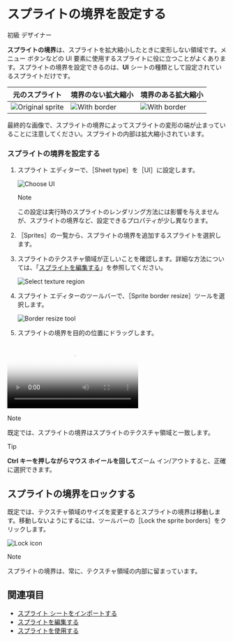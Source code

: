 # スプライトの境界を設定する

<span class="label label-doc-level">初級</span>
<span class="label label-doc-audience">デザイナー</span>

**スプライトの境界**は、スプライトを拡大縮小したときに変形しない領域です。メニュー ボタンなどの UI 要素に使用するスプライトに役に立つことがよくあります。スプライトの境界を設定できるのは、**UI** シートの種類として設定されているスプライトだけです。

| 元のスプライト | 境界のない拡大縮小  | 境界のある拡大縮小  |
|----------|---|---|
|   ![Original sprite](media/original-sprite.png)       |![With border](media/sprite-stretched-no-border.png)   | ![With border](media/sprite-stretched-with-border.png)  |

最終的な画像で、スプライトの境界によってスプライトの変形の端が止まっていることに注意してください。スプライトの内部は拡大縮小されています。

### スプライトの境界を設定する

1. スプライト エディターで、［Sheet type］を［UI］に設定します。

    ![Choose UI](media/select-type-UI.png)

    >[!NOTE]
    >この設定は実行時のスプライトのレンダリング方法には影響を与えませんが、スプライトの境界など、設定できるプロパティが少し異なります。

2. ［Sprites］の一覧から、スプライトの境界を追加するスプライトを選択します。

3. スプライトのテクスチャ領域が正しいことを確認します。詳細な方法については、「[スプライトを編集する](edit-sprites.md)」を参照してください。

    ![Select texture region](media/select-starbox.png)

4. スプライト エディターのツールバーで、［Sprite border resize］ツールを選択します。

    ![Border resize tool](media/border-resize-tool-icon.png)

5. スプライトの境界を目的の位置にドラッグします。

<p>
    <video autoplay loop class="responsive-video" poster="media\adjust-sprite-border.png">
       <source src="media\adjust-sprite-border.mp4" type="video/mp4">
    </video>
</p>

>[!NOTE]
>既定では、スプライトの境界はスプライトのテクスチャ領域と一致します。

>[!TIP]
>**Ctrl キーを押しながらマウス ホイールを回して**ズーム イン/アウトすると、正確に選択できます。

## スプライトの境界をロックする

既定では、テクスチャ領域のサイズを変更するとスプライトの境界は移動します。移動しないようにするには、ツールバーの［Lock the sprite borders］をクリックします。

![Lock icon](media/lock-icon.png)

>[!NOTE]
>スプライトの境界は、常に、テクスチャ領域の内部に留まっています。

## 関連項目

* [スプライト シートをインポートする](import-sprite-sheets.md)
* [スプライトを編集する](edit-sprites.md)
* [スプライトを使用する](use-sprites.md)

